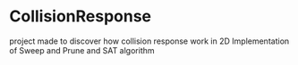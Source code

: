 # CollisionResponse
 project made to discover how collision response work in 2D
Implementation of Sweep and Prune and SAT algorithm
